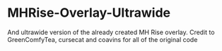 # MHRise-Overlay-Ultrawide
And ultrawide version of the already created MH Rise overlay. Credit to GreenComfyTea, cursecat and coavins for all of the original code
